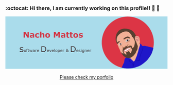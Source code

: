 ### :octocat: Hi there, I am currently working on this profile!! :construction: :construction:
<img src="https://raw.githubusercontent.com/imattos78/imattos78/master/GithubBanner.png" alt="banner that says Monica Powell - software engineer, content creator and community organizer alongside a cartoon illustration of Monica">

<p align="center">
  <a href="https://imattos78.github.io/MyPortfolio_2021/"> Please check my porfolio </a>
</p>


<!---
Here are some ideas to get you started:

- 🔭 I’m currently working on ...
- 🌱 I’m currently learning ...
- 👯 I’m looking to collaborate on ...
- 🤔 I’m looking for help with ...
- 💬 Ask me about ...
- 📫 How to reach me: ...
- 😄 Pronouns: ...
- ⚡ Fun fact: ...
--->
